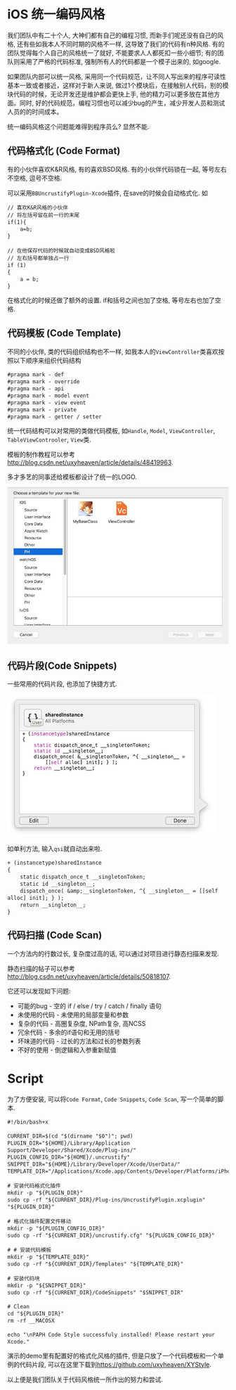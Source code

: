 # iOS 统一编码风格

我们团队中有二十个人, 大神们都有自己的编程习惯, 而新手们呢还没有自己的风格, 还有些如我本人不同时期的风格不一样, 这导致了我们的代码有n种风格. 有的团队觉得每个人自己的风格统一了就好, 不能要求人人都死扣一些小细节; 有的团队则采用了严格的代码标准, 强制所有人的代码都是一个模子出来的, 如google.

如果团队内部可以统一风格, 采用同一个代码规范，让不同人写出来的程序可读性基本一致或者接近，这样对于新人来说, 做过1个模块后，在接触别人代码，别的模块代码的时候，无论开发还是维护都会更快上手, 他的精力可以更多放在其他方面。同时, 好的代码规范，编程习惯也可以减少bug的产生，减少开发人员和测试人员的的时间成本。

统一编码风格这个问题能难得到程序员么? 显然不能.

## 代码格式化 (Code Format)

有的小伙伴喜欢K&R风格, 有的喜欢BSD风格. 有的小伙伴代码锁在一起, 等号左右不空格, 逗号不空格.

可以采用`BBUncrustifyPlugin-Xcode`插件, 在save的时候会自动格式化. 如

```
// 喜欢K&R风格的小伙伴
// 将左括号留在前一行的末尾
if(1){
	a=b;
}

// 在他保存代码的时候就自动变成BSD风格啦
// 左右括号都单独占一行
if (1)
{
	a = b;
}
```

在格式化的时候还做了额外的设置. if和括号之间也加了空格, 等号左右也加了空格.

## 代码模板 (Code Template)

不同的小伙伴, 类的代码组织结构也不一样, 如我本人的`ViewController`类喜欢按照以下顺序来组织代码结构

```
#pragma mark - def
#pragma mark - override
#pragma mark - api
#pragma mark - model event 
#pragma mark - view event
#pragma mark - private
#pragma mark - getter / setter
```

统一代码结构可以对常用的类做代码模板, 如`Handle`, `Model`, `ViewController`, `TableViewControoler`, `View`类.

模板的制作教程可以参考<http://blog.csdn.net/uxyheaven/article/details/48419963>.

多才多艺的同事还给模板都设计了统一的LOGO.

![1](2.png)

## 代码片段(Code Snippets)
一些常用的代码片段, 也添加了快捷方式. 

![1](1.png)

如单利方法, 输入`qsi`就自动出来啦.

```
+ (instancetype)sharedInstance
{
    static dispatch_once_t __singletonToken;
    static id __singleton__;
    dispatch_once( &amp;__singletonToken, ^{ __singleton__ = [[self alloc] init]; } );
    return __singleton__;
}
```

## 代码扫描 (Code Scan)
一个方法内的行数过长, 复杂度过高的话, 可以通过对项目进行静态扫描来发现.

静态扫描的帖子可以参考 <http://blog.csdn.net/uxyheaven/article/details/50818107>.

它还可以发现如下问题:

* 可能的bug - 空的 if / else / try / catch / finally 语句
* 未使用的代码 - 未使用的局部变量和参数
* 复杂的代码 - 高圈复杂度, NPath复杂, 高NCSS
* 冗余代码 - 多余的if语句和无用的括号
* 坏味道的代码 - 过长的方法和过长的参数列表
* 不好的使用 - 倒逻辑和入参重新赋值

# Script
为了方便安装, 可以将`Code Format`, `Code Snippets`, `Code Scan`, 写一个简单的脚本.

```
#!/bin/bash+x

CURRENT_DIR=$(cd "$(dirname "$0")"; pwd)
PLUGIN_DIR="${HOME}/Library/Application Support/Developer/Shared/Xcode/Plug-ins/"
PLUGIN_CONFIG_DIR="${HOME}/.uncrustify"
SNIPPET_DIR="${HOME}/Library/Developer/Xcode/UserData/"
TEMPLATE_DIR="/Applications/Xcode.app/Contents/Developer/Platforms/iPhoneOS.platform/Developer/Library/Xcode/"

# 安装代码格式化插件
mkdir -p "${PLUGIN_DIR}"
sudo cp -rf "${CURRENT_DIR}/Plug-ins/UncrustifyPlugin.xcplugin" "${PLUGIN_DIR}"

# 格式化插件配置文件移动
mkdir -p "${PLUGIN_CONFIG_DIR}"
sudo cp -rf "${CURRENT_DIR}/uncrustify.cfg" "${PLUGIN_CONFIG_DIR}"

# # 安装代码模板
mkdir -p "${TEMPLATE_DIR}"
sudo cp -rf "${CURRENT_DIR}/Templates" "${TEMPLATE_DIR}"

# 安装代码块
mkdir -p "${SNIPPET_DIR}"
sudo cp -rf "${CURRENT_DIR}/CodeSnippets" "$SNIPPET_DIR"

# Clean
cd "${PLUGIN_DIR}"
rm -rf __MACOSX

echo "\nPAPH Code Style successfuly installed! Please restart your Xcode."
```

演示的demo里有配置好的格式化风格的插件, 但是只放了一个代码模板和一个单例的代码片段, 可以在这里下载到<https://github.com/uxyheaven/XYStyle>.

以上便是我们团队关于代码风格统一所作出的努力和尝试.


